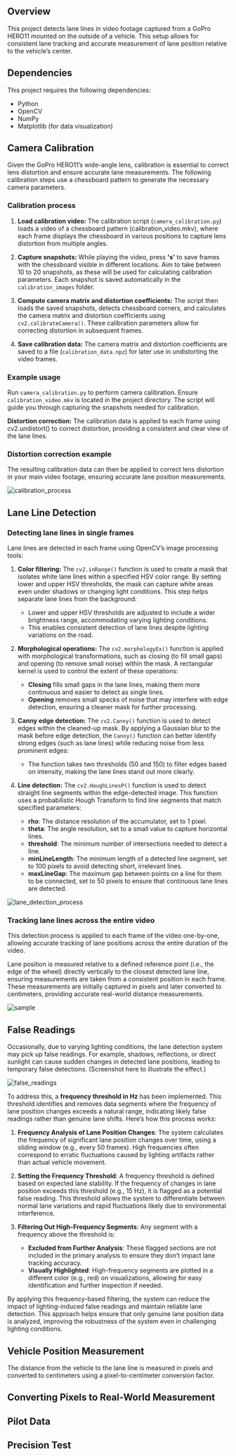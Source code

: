 ## Overview

This project detects lane lines in video footage captured from a GoPro HERO11 mounted on the outside of a vehicle. This setup allows for consistent lane tracking and accurate measurement of lane position relative to the vehicle’s center.

## Dependencies

This project requires the following dependencies:
* Python
* OpenCV
* NumPy
* Matplotlib (for data visualization)

## Camera Calibration

Given the GoPro HERO11’s wide-angle lens, calibration is essential to correct lens distortion and ensure accurate lane measurements. The following calibration steps use a chessboard pattern to generate the necessary camera parameters.

### Calibration process

1.	**Load calibration video:** The calibration script (`camera_calibration.py`) loads a video of a chessboard pattern (calibration_video.mkv), where each frame displays the chessboard in various positions to capture lens distortion from multiple angles.
   
3. **Capture snapshots:** While playing the video, press **'s'** to save frames with the chessboard visible in different locations. Aim to take between 10 to 20 snapshots, as these will be used for calculating calibration parameters. Each snapshot is saved automatically in the `calibration_images` folder.

4. **Compute camera matrix and distortion coefficients:** The script then loads the saved snapshots, detects chessboard corners, and calculates the camera matrix and distortion coefficients using `cv2.calibrateCamera()`. These calibration parameters allow for correcting distortion in subsequent frames.

5. **Save calibration data:** The camera matrix and distortion coefficients are saved to a file (`calibration_data.npz`) for later use in undistorting the video frames.

### Example usage

Run `camera_calibration.py` to perform camera calibration. Ensure `calibration_video.mkv` is located in the project directory. The script will guide you through capturing the snapshots needed for calibration.

**Distortion correction:** The calibration data is applied to each frame using cv2.undistort() to correct distortion, providing a consistent and clear view of the lane lines.

### Distortion correction example

The resulting calibration data can then be applied to correct lens distortion in your main video footage, ensuring accurate lane position measurements.

![calibration_process](https://github.com/user-attachments/assets/64fdae40-233c-4939-81a7-23d8e52bf212)

## Lane Line Detection

### Detecting lane lines in single frames

Lane lines are detected in each frame using OpenCV’s image processing tools:

1. **Color filtering:** The `cv2.inRange()` function is used to create a mask that isolates white lane lines within a specified HSV color range. By setting lower and upper HSV thresholds, the mask can capture white areas even under shadows or changing light conditions. This step helps separate lane lines from the background:
    - Lower and upper HSV thresholds are adjusted to include a wider brightness range, accommodating varying lighting conditions.
    - This enables consistent detection of lane lines despite lighting variations on the road.

2. **Morphological operations:** The `cv2.morphologyEx()` function is applied with morphological transformations, such as closing (to fill small gaps) and opening (to remove small noise) within the mask. A rectangular kernel is used to control the extent of these operations:
    - **Closing** fills small gaps in the lane lines, making them more continuous and easier to detect as single lines.
    - **Opening** removes small specks of noise that may interfere with edge detection, ensuring a cleaner mask for further processing.

3. **Canny edge detection:** The `cv2.Canny()` function is used to detect edges within the cleaned-up mask. By applying a Gaussian blur to the mask before edge detection, the `Canny()` function can better identify strong edges (such as lane lines) while reducing noise from less prominent edges:
    - The function takes two thresholds (50 and 150) to filter edges based on intensity, making the lane lines stand out more clearly.

4. **Line detection:** The `cv2.HoughLinesP()` function is used to detect straight line segments within the edge-detected image. This function uses a probabilistic Hough Transform to find line segments that match specified parameters:
    - **rho**: The distance resolution of the accumulator, set to 1 pixel.
    - **theta**: The angle resolution, set to a small value to capture horizontal lines.
    - **threshold**: The minimum number of intersections needed to detect a line.
    - **minLineLength**: The minimum length of a detected line segment, set to 100 pixels to avoid detecting short, irrelevant lines.
    - **maxLineGap**: The maximum gap between points on a line for them to be connected, set to 50 pixels to ensure that continuous lane lines are detected.

![lane_detection_process](https://github.com/user-attachments/assets/65d571fa-4062-4bad-a922-2d8235820cfc)

### Tracking lane lines across the entire video

This detection process is applied to each frame of the video one-by-one, allowing accurate tracking of lane positions across the entire duration of the video.

Lane position is measured relative to a defined reference point (i.e., the edge of the wheel) directly vertically to the closest detected lane line, ensuring measurements are taken from a consistent position in each frame. These measurements are initially captured in pixels and later converted to centimeters, providing accurate real-world distance measurements.

![sample](https://github.com/user-attachments/assets/9024a65a-7a28-4fcd-acde-4697698979b4)

## False Readings

Occasionally, due to varying lighting conditions, the lane detection system may pick up false readings. For example, shadows, reflections, or direct sunlight can cause sudden changes in detected lane positions, leading to temporary false detections. (Screenshot here to illustrate the effect.)

![false_readings](https://github.com/user-attachments/assets/415d3da4-2196-4e5c-bcd0-460cce0b3701)

To address this, a **frequency threshold in Hz** has been implemented. This threshold identifies and removes data segments where the frequency of lane position changes exceeds a natural range, indicating likely false readings rather than genuine lane shifts. Here’s how this process works:

1. **Frequency Analysis of Lane Position Changes**: The system calculates the frequency of significant lane position changes over time, using a sliding window (e.g., every 50 frames). High frequencies often correspond to erratic fluctuations caused by lighting artifacts rather than actual vehicle movement.

2. **Setting the Frequency Threshold**: A frequency threshold is defined based on expected lane stability. If the frequency of changes in lane position exceeds this threshold (e.g., 15 Hz), it is flagged as a potential false reading. This threshold allows the system to differentiate between normal lane variations and rapid fluctuations likely due to environmental interference.

3. **Filtering Out High-Frequency Segments**: Any segment with a frequency above the threshold is:
   - **Excluded from Further Analysis**: These flagged sections are not included in the primary analysis to ensure they don’t impact lane tracking accuracy.
   - **Visually Highlighted**: High-frequency segments are plotted in a different color (e.g., red) on visualizations, allowing for easy identification and further inspection if needed.

By applying this frequency-based filtering, the system can reduce the impact of lighting-induced false readings and maintain reliable lane detection. This approach helps ensure that only genuine lane position data is analyzed, improving the robustness of the system even in challenging lighting conditions.

## Vehicle Position Measurement

The distance from the vehicle to the lane line is measured in pixels and converted to centimeters using a pixel-to-centimeter conversion factor.


## Converting Pixels to Real-World Measurement


## Pilot Data


## Precision Test
